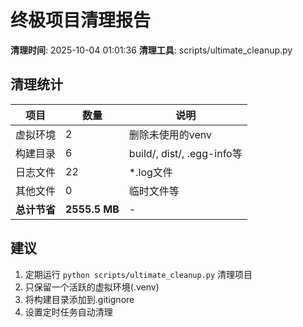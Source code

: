 # 终极项目清理报告

**清理时间**: 2025-10-04 01:01:36
**清理工具**: scripts/ultimate_cleanup.py

## 清理统计

| 项目 | 数量 | 说明 |
|------|------|------|
| 虚拟环境 | 2 | 删除未使用的venv |
| 构建目录 | 6 | build/, dist/, .egg-info等 |
| 日志文件 | 22 | *.log文件 |
| 其他文件 | 0 | 临时文件等 |
| **总计节省** | **2555.5 MB** | - |

## 建议

1. 定期运行 `python scripts/ultimate_cleanup.py` 清理项目
2. 只保留一个活跃的虚拟环境(.venv)
3. 将构建目录添加到.gitignore
4. 设置定时任务自动清理
